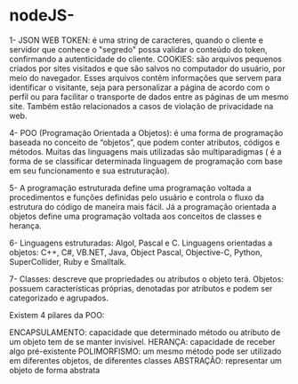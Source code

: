 # nodeJS-
1- JSON WEB TOKEN: é uma string de caracteres, quando o cliente e servidor que conhece o "segredo" possa validar o conteúdo do token, confirmando a autenticidade do cliente.
COOKIES: são arquivos pequenos criados por sites visitados e que são salvos no computador do usuário, por meio do navegador. Esses arquivos contêm informações que servem para identificar o visitante, seja para personalizar a página de acordo com o perfil ou para facilitar o transporte de dados entre as páginas de um mesmo site. Também estão relacionados a casos de violação de privacidade na web.

4- POO (Programação Orientada a Objetos): é uma forma de programação baseada no conceito de “objetos”, que podem conter atributos, códigos e métodos. Muitas das linguagens mais utilizadas são multiparadigmas ( é a forma de se classificar determinada linguagem de programação com base em seu funcionamento e sua estruturação).

5- A programação estruturada define uma programação voltada a procedimentos e funções definidas pelo usuário e controla o fluxo da estrutura do código de maneira mais fácil. Já a programação orientada a objetos define uma programação voltada aos conceitos de classes e herança.

6- Linguagens estruturadas: Algol, Pascal e C.
   Linguagens orientadas a objetos: C++, C#, VB.NET, Java, Object Pascal, Objective-C, Python, SuperCollider, Ruby e Smalltalk.
   
7- Classes: descreve que propriedades ou atributos o objeto terá. Objetos: possuem características próprias, denotadas por atributos e podem ser categorizado e agrupados.

Existem 4 pilares da POO:

ENCAPSULAMENTO: capacidade que determinado método ou atributo de um objeto tem de se manter invisível.
HERANÇA: capacidade de receber algo pré-existente 
POLIMORFISMO: um mesmo método pode ser utilizado em diferentes objetos, de diferentes classes 
ABSTRAÇÃO: representar um objeto de forma abstrata


